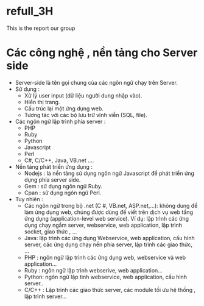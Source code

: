 # refull_3H
This is the report  our group
# Các công nghệ , nền tảng cho Server side
  -	Server-side là tên gọi chung của các ngôn ngữ chạy trên Server.
  -	Sử dụng :
    -	Xử lý user input (dữ liệu người dung nhập vào).
    -	Hiển thị trang.
    -	Cấu trúc lại một ứng dụng web.
    -	Tương tác với các bộ lưu trữ vĩnh viễn (SQL, file).
  -	Các ngôn ngữ lập trình phía server :
    -	PHP
    -	Ruby
    -	Python
    -	Javascript
    -	Perl
    -	C#, C/C++, Java, VB.net ….
  -	Nền tảng phát triển ứng dụng :
    -	Nodejs : là nền tảng sử dụng ngôn ngữ Javascript để phát triển ứng dụng phía server side. 
    -	Gem : sử dụng  ngôn ngữ  Ruby.
    -	Cpan : sử dụng  ngôn ngữ Perl.
  -	Tuy nhiên :
    -	Các ngôn ngữ trong bộ .net (C #, VB.net, ASP.net,…): không dung để làm ứng dụng  web, chúng được dùng để viết trên dịch vụ web            tầng ứng dụng (application-level web service). Ví dụ: lập trình các ứng dụng chạy ngầm server, webservice, web application, lập            trình socket, giao thức , …
    -	Java: lập trình các ứng dụng Webservice, web application, cấu hình server, các ứng dụng chạy nền phía server, lập trình các giao           thức, …
    -	PHP : ngôn ngữ lập trình các ứng dụng web, webservice và web application…
    -	Ruby : ngôn ngữ lập trình webserive, web application…
    -	Python: ngôn ngữ lập tình webservice, web application, cấu hình server..
    -	C/C++ : Lập trình các giao thức server, các module tối ưu hệ thống , lập trình server…

